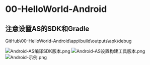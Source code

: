 # 00-HelloWorld-Android
## 注意设置AS的SDK和Gradle


GitHub\00-HelloWorld-Android\app\build\outputs\apk\debug

![Android-AS编译SDK版本.png](https://i.loli.net/2019/05/24/5ce789be731e717543.png)
![Android-AS设置构建工具版本.png](https://i.loli.net/2019/05/24/5ce789be801c018216.png)
![Android-示例.png](https://i.loli.net/2019/05/24/5ce78ac516b4a24750.png)


